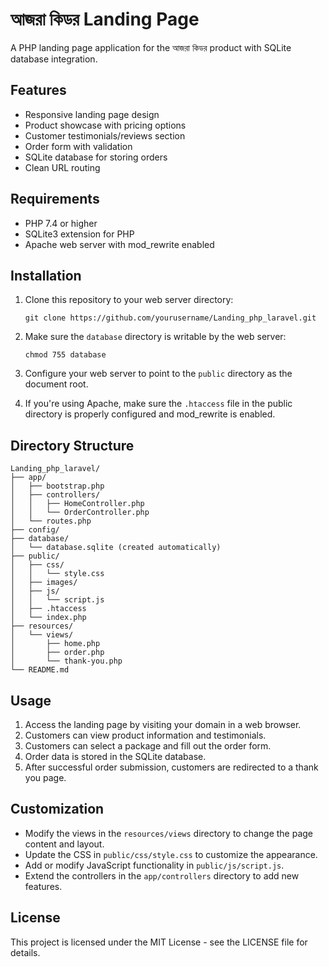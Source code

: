 # আজরা কিডর Landing Page

A PHP landing page application for the আজরা কিডর product with SQLite database integration.

## Features

- Responsive landing page design
- Product showcase with pricing options
- Customer testimonials/reviews section
- Order form with validation
- SQLite database for storing orders
- Clean URL routing

## Requirements

- PHP 7.4 or higher
- SQLite3 extension for PHP
- Apache web server with mod_rewrite enabled

## Installation

1. Clone this repository to your web server directory:
   ```
   git clone https://github.com/yourusername/Landing_php_laravel.git
   ```

2. Make sure the `database` directory is writable by the web server:
   ```
   chmod 755 database
   ```

3. Configure your web server to point to the `public` directory as the document root.

4. If you're using Apache, make sure the `.htaccess` file in the public directory is properly configured and mod_rewrite is enabled.

## Directory Structure

```
Landing_php_laravel/
├── app/
│   ├── bootstrap.php
│   ├── controllers/
│   │   ├── HomeController.php
│   │   └── OrderController.php
│   └── routes.php
├── config/
├── database/
│   └── database.sqlite (created automatically)
├── public/
│   ├── css/
│   │   └── style.css
│   ├── images/
│   ├── js/
│   │   └── script.js
│   ├── .htaccess
│   └── index.php
├── resources/
│   └── views/
│       ├── home.php
│       ├── order.php
│       └── thank-you.php
└── README.md
```

## Usage

1. Access the landing page by visiting your domain in a web browser.
2. Customers can view product information and testimonials.
3. Customers can select a package and fill out the order form.
4. Order data is stored in the SQLite database.
5. After successful order submission, customers are redirected to a thank you page.

## Customization

- Modify the views in the `resources/views` directory to change the page content and layout.
- Update the CSS in `public/css/style.css` to customize the appearance.
- Add or modify JavaScript functionality in `public/js/script.js`.
- Extend the controllers in the `app/controllers` directory to add new features.

## License

This project is licensed under the MIT License - see the LICENSE file for details.
